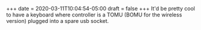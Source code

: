 +++
date = 2020-03-11T10:04:54-05:00
draft = false
+++
It'd be pretty cool to have a keyboard where controller is a TOMU (BOMU for the wireless version) plugged into a spare usb socket.